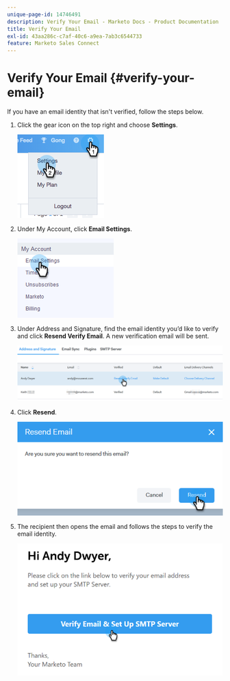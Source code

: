 ```yaml
---
unique-page-id: 14746491
description: Verify Your Email - Marketo Docs - Product Documentation
title: Verify Your Email
exl-id: 43aa286c-c7af-40c6-a9ea-7ab3c6544733
feature: Marketo Sales Connect
---
```

# Verify Your Email {#verify-your-email}

If you have an email identity that isn't verified, follow the steps below.

1. Click the gear icon on the top right and choose **Settings**.

   ![](assets/verify-your-email-1.png)

1. Under My Account, click **Email Settings**.

   ![](assets/verify-your-email-2.png)

1. Under Address and Signature, find the email identity you’d like to verify and click **Resend Verify Email**. A new verification email will be sent.

   ![](assets/verify-your-email-3.png)

1. Click **Resend**.

   ![](assets/verify-your-email-4.png)

1. The recipient then opens the email and follows the steps to verify the email identity.

   ![](assets/verify-your-email-5.png)
